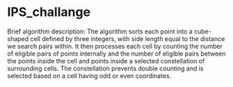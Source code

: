 # IPS_challange

Brief algorithm description:
The algorithm sorts each point into a cube-shaped cell defined by three integers, with side length equal to the distance we search pairs within. It then processes each cell by counting the number of eligible pairs of points internally and the number of eligible pairs between the points inside the cell and points inside a selected constellation of surrounding cells. The constellation prevents double counting and is selected based on a cell having odd or even coordinates.

